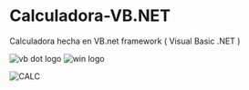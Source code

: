 # Calculadora-VB.NET
Calculadora hecha en VB.net framework ( Visual Basic .NET )

![vb dot logo](https://img.shields.io/badge/.NET-5C2D91?style=for-the-badge&logo=.net&logoColor=white)
![win logo](https://img.shields.io/badge/Windows-0078D6?style=for-the-badge&logo=windows&logoColor=white)

  ![CALC](https://user-images.githubusercontent.com/60055343/198351017-01a8078d-1a4c-4280-8a36-b27868f409a7.png)
